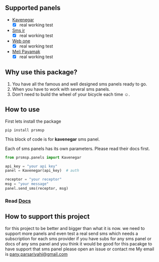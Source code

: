 ## Supported panels

* [Kavenegar](http://kavenegar.com)
    - [x] real working test
* [Sms ir](http://sms.ir)
    - [X] real working test
* [Web one](http://webone-sms.ir)
    - [x] real working test
* [Meli Payamak](https://www.melipayamak.com)
    - [x] real working test

## Why use this package?

1.  You have all the famous and well designed sms panels ready to go.
2.  When you have to work with several sms panels.
3.  Don't need to build the wheel of your bicycle each time ☺.

## How to use

First lets install the package
```shell
pip install prsmsp
```

This block of code is for **kavenegar** sms panel.

Each of sms panels has its own parameters. Please read their docs first.

```python
from prsmsp.panels import Kavenegar

api_key = "your api key"
panel = Kavenegar(api_key)  # auth

receptor = "your receptor"
msg = "your message"
panel.send_sms(receptor, msg)
```
### Read [Docs](https://prsmsp.readthedocs.io/)


## How to support this project
for this project to be better and bigger than what it is now.
we need to support more panels and even test a real send sms which needs a subscription for each sms provider 
if you have subs for any sms panel or docs of any sms panel and you think it would be good for this pacakge to have support that sms panel please open an issue or contact me
My email is pany.parsariyahi@gmail.com
